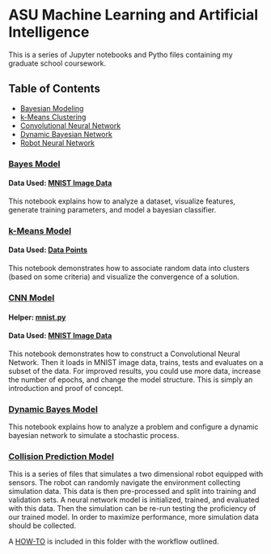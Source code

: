 # ASU Machine Learning and Artificial Intelligence

This is a series of Jupyter notebooks and Pytho files containing my graduate school coursework.

## Table of Contents
- [Bayesian Modeling](#bayes-model)
- [k-Means Clustering](#k-means-model)
- [Convolutional Neural Network](#cnn-model)
- [Dynamic Bayesian Network](#dynamic-bayes-model)
- [Robot Neural Network](#collision-prediction-model)

### [Bayes Model](https://github.com/joshua-robison/ASU-GradSchool/blob/master/Notebooks/bayes_model.ipynb)
#### Data Used: [MNIST Image Data](https://github.com/joshua-robison/ASU-GradSchool/blob/master/Datasets/bayes_data)
This notebook explains how to analyze a dataset, visualize features, generate training parameters, and model a bayesian classifier.

### [k-Means Model](https://github.com/joshua-robison/ASU-GradSchool/blob/master/Notebooks/clustering_model.ipynb)
#### Data Used: [Data Points](https://github.com/joshua-robison/ASU-GradSchool/blob/master/Datasets/)
This notebook demonstrates how to associate random data into clusters (based on some criteria) and visualize the convergence of a solution.

### [CNN Model](https://github.com/joshua-robison/ASU-GradSchool/blob/master/Notebooks/cnn_model.ipynb)
#### Helper: [mnist.py](https://github.com/joshua-robison/ASU-GradSchool/blob/master/Notebooks/mnist.py)
#### Data Used: [MNIST Image Data](https://github.com/joshua-robison/ASU-GradSchool/blob/master/Datasets/cnn_data)
This notebook demonstrates how to construct a Convolutional Neural Network. Then it loads in MNIST image data, trains, tests and evaluates
on a subset of the data. For improved results, you could use more data, increase the number of epochs, and change the model structure.
This is simply an introduction and proof of concept.

### [Dynamic Bayes Model](https://github.com/joshua-robison/ASU-GradSchool/blob/master/Notebooks/dynamic_bayes_network.ipynb)
This notebook explains how to analyze a problem and configure a dynamic bayesian network to simulate a stochastic process.

### [Collision Prediction Model](https://github.com/joshua-robison/ASU-GradSchool/blob/master/Notebooks/RobotModel/)
This is a series of files that simulates a two dimensional robot equipped with sensors. The robot can randomly navigate the environment
collecting simulation data. This data is then pre-processed and split into training and validation sets. A neural network
model is initialized, trained, and evaluated with this data. Then the simulation can be re-run testing the proficiency of
our trained model. In order to maximize performance, more simulation data should be collected.

A [HOW-TO](https://github.com/joshua-robison/ASU-GradSchool/blob/master/Notebooks/RobotModel/HOWTO.txt) is included in this folder with the workflow outlined.

